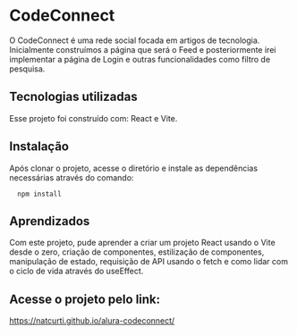 # CodeConnect

O CodeConnect é uma rede social focada em artigos de tecnologia. Inicialmente construímos a página que será o Feed e posteriormente irei implementar a página de Login e outras funcionalidades como filtro de pesquisa.

## Tecnologias utilizadas

Esse projeto foi construído com:
React e Vite.

## Instalação

Após clonar o projeto, acesse o diretório e instale as dependências necessárias através do comando:

```
  npm install
```

## Aprendizados

Com este projeto, pude aprender a criar um projeto React usando o Vite desde o zero, criação de componentes, estilização de componentes, manipulação de estado, requisição de API usando o fetch e como lidar com o ciclo de vida através do useEffect.

## Acesse o projeto pelo link:

https://natcurti.github.io/alura-codeconnect/
